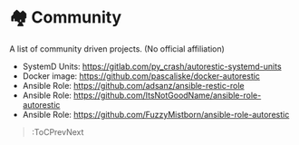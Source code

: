 # 🏘 Community

A list of community driven projects. (No official affiliation)

- SystemD Units: https://gitlab.com/py_crash/autorestic-systemd-units
- Docker image: https://github.com/pascaliske/docker-autorestic
- Ansible Role: https://github.com/adsanz/ansible-restic-role
- Ansible Role: https://github.com/ItsNotGoodName/ansible-role-autorestic
- Ansible Role: https://github.com/FuzzyMistborn/ansible-role-autorestic

> :ToCPrevNext
